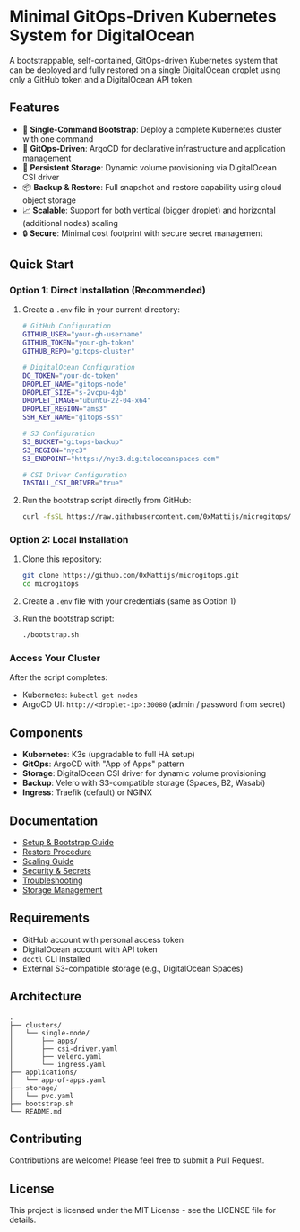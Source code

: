 # Minimal GitOps-Driven Kubernetes System for DigitalOcean

A bootstrappable, self-contained, GitOps-driven Kubernetes system that can be deployed and fully restored on a single DigitalOcean droplet using only a GitHub token and a DigitalOcean API token.

## Features

- 🚀 **Single-Command Bootstrap**: Deploy a complete Kubernetes cluster with one command
- 🔄 **GitOps-Driven**: ArgoCD for declarative infrastructure and application management
- 💾 **Persistent Storage**: Dynamic volume provisioning via DigitalOcean CSI driver
- 📦 **Backup & Restore**: Full snapshot and restore capability using cloud object storage
- 📈 **Scalable**: Support for both vertical (bigger droplet) and horizontal (additional nodes) scaling
- 🔒 **Secure**: Minimal cost footprint with secure secret management

## Quick Start

### Option 1: Direct Installation (Recommended)

1. Create a `.env` file in your current directory:
   ```bash
   # GitHub Configuration
   GITHUB_USER="your-gh-username"
   GITHUB_TOKEN="your-gh-token"
   GITHUB_REPO="gitops-cluster"

   # DigitalOcean Configuration
   DO_TOKEN="your-do-token"
   DROPLET_NAME="gitops-node"
   DROPLET_SIZE="s-2vcpu-4gb"
   DROPLET_IMAGE="ubuntu-22-04-x64"
   DROPLET_REGION="ams3"
   SSH_KEY_NAME="gitops-ssh"

   # S3 Configuration
   S3_BUCKET="gitops-backup"
   S3_REGION="nyc3"
   S3_ENDPOINT="https://nyc3.digitaloceanspaces.com"

   # CSI Driver Configuration
   INSTALL_CSI_DRIVER="true"
   ```

2. Run the bootstrap script directly from GitHub:
   ```bash
   curl -fsSL https://raw.githubusercontent.com/0xMattijs/microgitops/main/bootstrap.sh | bash
   ```

### Option 2: Local Installation

1. Clone this repository:
   ```bash
   git clone https://github.com/0xMattijs/microgitops.git
   cd microgitops
   ```

2. Create a `.env` file with your credentials (same as Option 1)

3. Run the bootstrap script:
   ```bash
   ./bootstrap.sh
   ```

### Access Your Cluster

After the script completes:
- Kubernetes: `kubectl get nodes`
- ArgoCD UI: `http://<droplet-ip>:30080` (admin / password from secret)

## Components

- **Kubernetes**: K3s (upgradable to full HA setup)
- **GitOps**: ArgoCD with "App of Apps" pattern
- **Storage**: DigitalOcean CSI driver for dynamic volume provisioning
- **Backup**: Velero with S3-compatible storage (Spaces, B2, Wasabi)
- **Ingress**: Traefik (default) or NGINX

## Documentation

- [Setup & Bootstrap Guide](docs/documentation.md#setup--bootstrap)
- [Restore Procedure](docs/documentation.md#restore-procedure)
- [Scaling Guide](docs/documentation.md#scaling-guide)
- [Security & Secrets](docs/documentation.md#security--secrets-handling)
- [Troubleshooting](docs/documentation.md#troubleshooting)
- [Storage Management](docs/documentation.md#storage)

## Requirements

- GitHub account with personal access token
- DigitalOcean account with API token
- `doctl` CLI installed
- External S3-compatible storage (e.g., DigitalOcean Spaces)

## Architecture

```
.
├── clusters/
│   └── single-node/
│       ├── apps/
│       ├── csi-driver.yaml
│       ├── velero.yaml
│       └── ingress.yaml
├── applications/
│   └── app-of-apps.yaml
├── storage/
│   └── pvc.yaml
├── bootstrap.sh
└── README.md
```

## Contributing

Contributions are welcome! Please feel free to submit a Pull Request.

## License

This project is licensed under the MIT License - see the LICENSE file for details. 